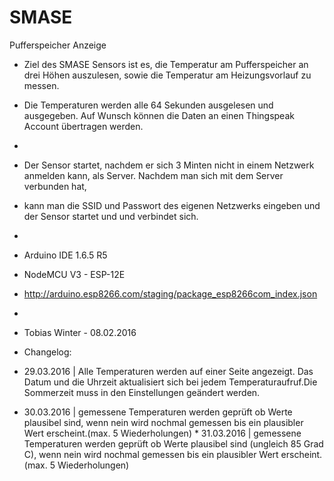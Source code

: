 ﻿# SMASE
Pufferspeicher Anzeige

 * Ziel des SMASE Sensors ist es, die Temperatur am Pufferspeicher an drei Höhen auszulesen, sowie die Temperatur am Heizungsvorlauf zu messen.  
 * Die Temperaturen werden alle 64 Sekunden ausgelesen und ausgegeben. Auf Wunsch können die Daten an einen Thingspeak Account übertragen werden.
 * 
 * Der Sensor startet, nachdem er sich 3 Minten nicht in einem Netzwerk anmelden kann, als Server. Nachdem man sich mit dem Server verbunden hat,
 * kann man die SSID und Passwort des eigenen Netzwerks eingeben und der Sensor startet und und verbindet sich. 
 * 
 * Arduino IDE 1.6.5 R5
 * NodeMCU V3 - ESP-12E
 * http://arduino.esp8266.com/staging/package_esp8266com_index.json
 * 
 * Tobias Winter - 08.02.2016

 * Changelog: 
 * 29.03.2016 | Alle Temperaturen werden auf einer Seite angezeigt. Das Datum und die Uhrzeit aktualisiert sich bei jedem Temperaturaufruf.Die Sommerzeit muss in den Einstellungen geändert werden.
 
 * 30.03.2016 | gemessene Temperaturen werden geprüft ob Werte plausibel sind, wenn nein wird nochmal gemessen bis ein plausibler Wert erscheint.(max. 5 Wiederholungen) * 31.03.2016 | gemessene Temperaturen werden geprüft ob Werte plausibel sind (ungleich 85 Grad C), wenn nein wird nochmal gemessen bis ein plausibler Wert erscheint.(max. 5 Wiederholungen)